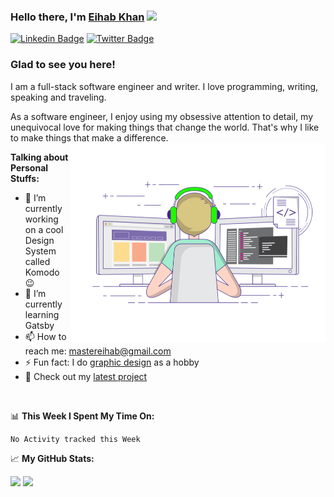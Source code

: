 ### Hello there, I'm <a href="https://twitter.com/eihab_khan" target="_blank">Eihab Khan</a> <img src="https://media.giphy.com/media/hvRJCLFzcasrR4ia7z/giphy.gif" width="25px">
[![Linkedin Badge](https://img.shields.io/badge/-LinkedIn-0e76a8?style=flat-square&logo=Linkedin&logoColor=white)](https://linkedin.com/in/eihab-khan/)
[![Twitter Badge](https://img.shields.io/badge/-Twitter-00acee?style=flat-square&logo=Twitter&logoColor=white)](https://twitter.com/eihab_khan)

### Glad to see you here! &nbsp;

I am a full-stack software engineer and writer. I love programming, writing, speaking and traveling.

As a software engineer, I enjoy using my obsessive attention to detail, my unequivocal love for making things that change the world. That's why I like to make things that make a difference.
<img align="right" alt="GIF" src="./coding.gif?raw=true" width="408" height="318" />


**Talking about Personal Stuffs:**

- 🔭 I’m currently working on a cool Design System called Komodo 😉
- 🌱 I’m currently learning Gatsby
- 📫 How to reach me: mastereihab@gmail.com
- ⚡ Fun fact: I do <a href="https://www.behance.net/eihabkhan" target="_blank">graphic design</a> as a hobby 
- 🚀 Check out my <a href="https://github.com/eihabkhan/parrotxt" target="_blank">latest project</a>

</br>

📊 **This Week I Spent My Time On:**
<!--START_SECTION:waka-->
```text
No Activity tracked this Week
```
<!--END_SECTION:waka-->


📈 **My GitHub Stats:**

<img height="180em" src="https://github-readme-stats.vercel.app/api?username=eihabkhan&show_icons=true&hide_border=true&&count_private=true&include_all_commits=true" />
<img height="180em" src="https://github-readme-stats.vercel.app/api/top-langs/?username=eihabkhan&exclude_repo=KNN-Image-Classification&show_icons=true&hide_border=true&layout=compact&langs_count=8"/>

